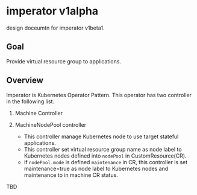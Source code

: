 # imperator v1alpha
design doceumtn for imperator v1beta1.

## Goal
Provide virtual resource group to applications.

## Overview

Imperator is Kubernetes Operator Pattern. This operator has two controller in the following list.

1. Machine Controller

2. MachineNodePool controller
   - This controller manage Kubernetes node to use target stateful applications.
   - This controller set virtual resource group name as node label to Kubernetes nodes defined into `nodePool` in CustomResource(CR).
   - if `nodePool.mode` is defined `maintenance` in CR, this controller is set maintenance=true as node label to Kubernetes nodes and
     maintenance to  in machine CR status.

TBD
